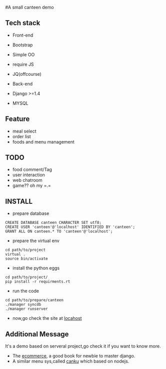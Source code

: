 #A small canteen demo


Tech stack
-----------
- Front-end
 - Bootstrap
 - Simple OO
 - require JS
 - JQ(offcourse)

- Back-end
 - Django >=1.4
 - MYSQL

Feature
-------
- meal select
- order list
- foods and menu management

TODO
----
- food comment/Tag
- user interaction
- web chatroom
- game?? oh my =.=

INSTALL
-------
- prepare database

```mysql
CREATE DATABASE canteen CHARACTER SET utf8;
CREATE USER 'canteen'@'localhost' IDENTIFIED BY 'canteen';
GRANT ALL ON canteen.* TO 'canteen'@'localhost';
```  
- prepare the virtual env

```shell
cd path/to/project
virtual .
source bin/activate
```
- install the python eggs

```shell
cd path/to/project/
pip install -r requirments.rt
```
- run the code

```shell
cd path/to/prepare/canteen
./manager syncdb
./manager runserver
```
- now,go check the site at [locahost][3]

Additional Message
------------------
It's a demo based on serveral project,go check it if you want to know more.

- The [ecommerce][1], a good book for newbie to master django.
- A similar menu sys,called [canku][2] which based on nodejs.


[1]: http://www.amazon.com/Beginning-Django-E-Commerce-Experts-Development/dp/1430225351
[2]: https://github.com/willerce/aidingcan
[3]: http://localhost:8000
